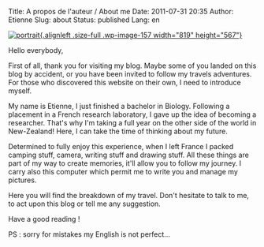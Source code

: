 Title: A propos de l'auteur / About me
Date: 2011-07-31 20:35
Author: Etienne
Slug: about
Status: published
Lang: en

[![]({photo}uploads/2011/07/portrait.jpg "portrait"){.alignleft .size-full .wp-image-157 width="819" height="567"}]({photo}uploads/2011/07/portrait.jpg)

Hello everybody,

First of all, thank you for visiting my blog. Maybe some of you landed on this blog by accident, or you have been invited to follow my travels adventures. For those who discovered this website on their own, I need to introduce myself.

My name is Etienne, I just finished a bachelor in Biology. Following a placement in a French research laboratory, I gave up the idea of becoming a researcher. That's why I'm taking a full year on the other side of the world in New-Zealand! Here, I can take the time of thinking about my future.

Determined to fully enjoy this experience, when I left France I packed camping stuff, camera, writing stuff and drawing stuff. All these things are part of my way to create memories, it'll allow you to follow my journey. I carry also this computer which permit me to write you and manage my pictures.

Here you will find the breakdown of my travel. Don't hesitate to talk to me, to act upon this blog or tell me any suggestion.

Have a good reading !

PS : sorry for mistakes my English is not perfect...
